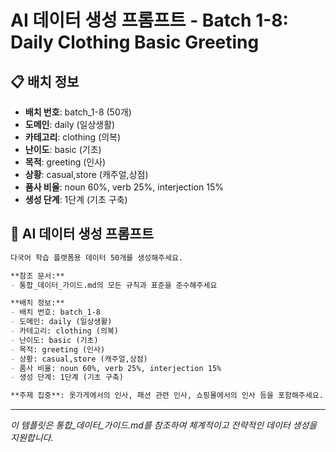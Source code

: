 # AI 데이터 생성 프롬프트 - Batch 1-8: Daily Clothing Basic Greeting

## 📋 배치 정보
- **배치 번호**: batch_1-8 (50개)
- **도메인**: daily (일상생활)
- **카테고리**: clothing (의복)
- **난이도**: basic (기초)
- **목적**: greeting (인사)
- **상황**: casual,store (캐주얼,상점)
- **품사 비율**: noun 60%, verb 25%, interjection 15%
- **생성 단계**: 1단계 (기초 구축)

## 🎯 AI 데이터 생성 프롬프트

```markdown
다국어 학습 플랫폼용 데이터 50개를 생성해주세요.

**참조 문서:**
- 통합_데이터_가이드.md의 모든 규칙과 표준을 준수해주세요

**배치 정보:**
- 배치 번호: batch_1-8
- 도메인: daily (일상생활)
- 카테고리: clothing (의복)
- 난이도: basic (기초)
- 목적: greeting (인사)
- 상황: casual,store (캐주얼,상점)
- 품사 비율: noun 60%, verb 25%, interjection 15%
- 생성 단계: 1단계 (기초 구축)

**주제 집중**: 옷가게에서의 인사, 패션 관련 인사, 쇼핑몰에서의 인사 등을 포함해주세요.
```

---

_이 템플릿은 통합_데이터_가이드.md를 참조하여 체계적이고 전략적인 데이터 생성을 지원합니다._
